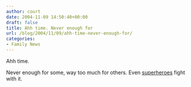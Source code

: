 ```yaml
---
author: court
date: 2004-11-09 14:50:40+00:00
draft: false
title: Ahh time. Never enough for
url: /blog/2004/11/09/ahh-time-never-enough-for/
categories:
- Family News
---
```


Ahh time.

Never enough for some, way too much for others.  Even [superheroes](http://www.vallentyne.com/blog/2004/10/nikki-is-superhero.htm) fight with it.
